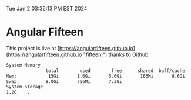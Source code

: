 Tue Jan  2 03:36:13 PM EST 2024

# Angular Fifteen


This project is live at [https://angularfifteen.github.io](https://angularfifteen.github.io "fifteen!") thanks to Github.

```bash
System Memory
               total        used        free      shared  buff/cache   available
Mem:            15Gi       1.6Gi       5.6Gi       166Mi       8.6Gi        13Gi
Swap:          8.0Gi       756Mi       7.3Gi
System Storage
1.2G	.
